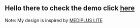 ## Hello there to check the demo click [here](https://ahmed-abbe.github.io/Template-Six/)

Note: My design is inspired by [MEDIPLUS LITE](https://www.free-css.com/assets/files/free-css-templates/preview/page296/mediplus-lite/)

